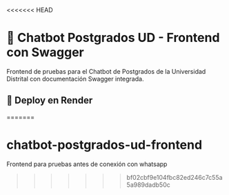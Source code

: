<<<<<<< HEAD
# 🤖 Chatbot Postgrados UD - Frontend con Swagger

Frontend de pruebas para el Chatbot de Postgrados de la Universidad Distrital con documentación Swagger integrada.

## 🚀 Deploy en Render
=======
# chatbot-postgrados-ud-frontend
Frontend para pruebas antes de conexión con whatsapp
>>>>>>> bf02cbf9e104fbc82ed246c7c55a5a989dadb50c

